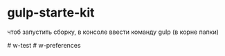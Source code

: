 # gulp-starte-kit

<p> чтоб запустить сборку, в консоле ввести команду gulp (в корне папки) </p>
# w-test
# w-preferences
